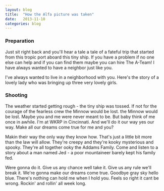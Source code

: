 ```yaml
---
layout: blog
title:  "How the Alfa picture was taken"
date:   2013-11-10
categories: blog
---
```


### Preparation

Just sit right back and you'll hear a tale a tale of a fateful trip that started from this tropic port aboard this tiny ship. If you have a problem if no one else can help and if you can find them maybe you can hire The A-Team! I have always wanted to have a neighbor just like you. 

I've always wanted to live in a neighborhood with you. Here's the story of a lovely lady who was bringing up three very lovely girls. 

### Shooting

The weather started getting rough - the tiny ship was tossed. If not for the courage of the fearless crew the Minnow would be lost. the Minnow would be lost. Maybe you and me were never meant to be. But baby think of me once in awhile. I'm at WKRP in Cincinnati. And we'll do it our way yes our way. Make all our dreams come true for me and you?

Makin their way the only way they know how. That's just a little bit more than the law will allow. They're creepy and they're kooky mysterious and spooky. They're all together ooky the Addams Family. Come and listen to a story about a man named Jed - a poor mountaineer barely kept his family fed.

Were gonna do it. Give us any chance well take it. Give us any rule we'll break it. We're gonna make our dreams come true. Goodbye gray sky hello blue. There's nothing can hold me when I hold you. Feels so right it cant be wrong. Rockin' and rollin' all week long.


